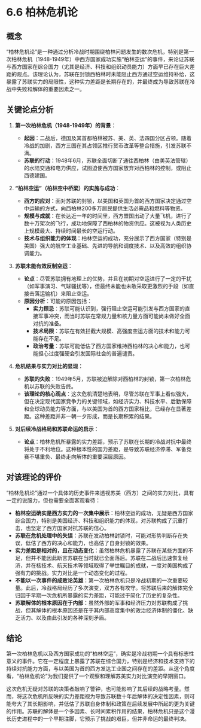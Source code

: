 # 6.6 柏林危机论

## 概念

“柏林危机论”是一种通过分析冷战时期围绕柏林问题发生的数次危机，特别是第一次柏林危机（1948-1949年）中西方国家成功实施“柏林空运”的事件，来论证苏联与西方国家在综合国力（尤其是经济、科技和组织动员能力）方面早已存在巨大差距的观点。该理论认为，苏联在封锁西柏林时未能阻止西方通过空运维持补给，这暴露了苏联实力的局限性，这种实力差距是长期存在的，并最终成为导致苏联在冷战中失败和解体的重要因素之一。

## 关键论点分析

1.  **第一次柏林危机（1948-1949年）的背景**：
    *   **起因**：二战后，德国及其首都柏林被苏、美、英、法四国分区占领。随着冷战的加剧，西方三国在其占领区推行货币改革等整合措施，引发苏联不满。
    *   **苏联的行动**：1948年6月，苏联全面切断了通往西柏林（由美英法管辖）的水陆交通和电力供应，试图迫使西方国家放弃对西柏林的控制，或阻止西德建国。

2.  **“柏林空运”（柏林空中桥梁）的实施与成功**：
    *   **西方的应对**：面对苏联的封锁，以美国和英国为首的西方国家决定通过空中运输的方式，向西柏林200多万居民提供生活必需品和燃料等物资。
    *   **规模与成就**：在长达近一年的时间里，西方盟国出动了大量飞机，进行了数十万架次的飞行，成功地保障了西柏林的物资供应。这被视为人类历史上规模最大、持续时间最长的空运行动。
    *   **技术与组织能力的体现**：柏林空运的成功，充分展示了西方国家（特别是美国）强大的航空工业基础、先进的导航和调度技术、以及高效的组织协调能力。

3.  **苏联未能有效反制空运**：
    *   **论点**：尽管苏联拥有地理上的优势，并且在初期对空运进行了一定的干扰（如军事演习、气球骚扰等），但最终未能也未敢采取更激烈的手段（如直接击落运输机）来阻止空运。
    *   **原因分析**：可能的原因包括：
        *   **实力顾忌**：苏联可能认识到，强行阻止空运可能引发与西方国家的直接军事冲突，而当时苏联在常规力量和核力量方面可能尚未做好全面对抗的准备。
        *   **技术局限**：苏联在有效拦截大规模、高强度空运方面的技术和能力可能存在不足。
        *   **政治考量**：苏联可能低估了西方国家维持西柏林的决心和能力，也可能担心过度强硬会引发国际社会的普遍谴责。

4.  **危机结果与实力对比的显现**：
    *   **苏联的失败**：1949年5月，苏联被迫解除对西柏林的封锁，第一次柏林危机以苏联的失败告终。
    *   **该理论的核心观点**：这次危机清楚地表明，尽管苏联在军事上看似强大，但在决定现代国家竞争力的关键领域，如经济实力、科技水平、后勤保障和全球动员能力等方面，与以美国为首的西方国家相比，已经存在显著差距。这种差距并非一朝一夕形成，而是长期积累的结果。

5.  **对后续冷战格局和苏联命运的启示**：
    *   **论点**：柏林危机所暴露的实力差距，预示了苏联在长期的冷战对抗中最终将处于不利地位。这种根本性的国力差距，是导致苏联经济停滞、军备竞赛不堪重负、最终走向解体的重要深层原因。

## 对该理论的评价

“柏林危机论”通过一个具体的历史事件来透视苏美（西方）之间的实力对比，具有一定的说服力，但也需要全面客观看待：

*   **柏林空运确实是西方实力的一次集中展示**：柏林空运的成功，无疑是西方国家综合国力，特别是美国经济、科技和组织能力的体现，对苏联构成了沉重打击，也坚定了西方国家对抗苏联的信心。
*   **苏联在危机处理中的失误**：苏联在发动柏林封锁时，可能对形势判断存在失误，低估了西方的决心和能力，也高估了自身封锁的效果。
*   **实力差距是相对的，且在动态变化**：虽然柏林危机暴露了苏联在某些方面的不足，但并不能因此断言苏联在当时就已全面落后。苏联在二战后迅速恢复经济，并在核技术、航天技术等领域取得了举世瞩目的成就，一度对美国构成了强有力的挑战。实力对比是一个动态变化的过程。
*   **不能以一次事件的成败论英雄**：第一次柏林危机只是冷战初期的一次重要较量。此后，冷战格局经历了多次演变，双方各有攻守。将苏联后来的解体完全归因于早期一次危机所暴露的实力差距，可能过于简化了历史的复杂性。
*   **苏联解体的根本原因在于内部**：虽然外部的军事和经济压力对苏联构成了挑战，但其解体的根本原因还是在于其内部高度集中的政治经济体制的僵化、缺乏活力、以及由此引发的各种深刻矛盾。

## 结论

第一次柏林危机以及西方国家成功的“柏林空运”，确实是冷战初期一个具有标志性意义的事件。它在一定程度上暴露了苏联在综合国力，特别是经济和技术支持下的持续对抗能力方面，与以美国为首的西方发达工业国之间存在的差距。从这个角度看，“柏林危机论”为我们提供了一个观察和理解苏美实力对比演变的早期窗口。

这次危机无疑对苏联的决策者敲响了警钟，也可能影响了其后续的战略考量。然而，将这次危机所反映的实力差距视为导致苏联数十年后解体的决定性因素，则可能夸大了其长期影响，并低估了苏联自身体制和政策在后续发展中所起的更为关键的作用。苏联的解体是一个多因素、长时间累积作用的结果，柏林危机只是这个漫长历史进程中的一个早期注脚，它预示了挑战的艰巨，但并非命运的最终判决。